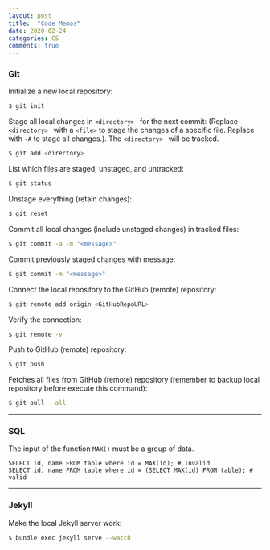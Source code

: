 ```yaml
---
layout: post
title:  "Code Memos"
date: 2020-02-24
categories: CS
comments: true
---
```


### Git

Initialize a new local repository:

```bash
$ git init
```

Stage all local changes in `<directory> ` for the next commit: (Replace `<directory> `  with a `<file>` to stage the changes of a specific file.  Replace with `-A` to stage all changes.). The `<directory> ` will be tracked.  

```bash
$ git add <directory>
```

List which files are staged, unstaged, and untracked: 

```bash
$ git status
```

Unstage everything (retain changes):

```bash
$ git reset
```

Commit all local changes (include unstaged changes) in tracked files:

```bash
$ git commit -a -m "<message>"
```

Commit previously staged changes with message:

```bash
$ git commit -m "<message>"
```

Connect the local repository to the GitHub (remote) repository:

```bash
$ git remote add origin <GitHubRepoURL>
```

Verify the connection:

```bash
$ git remote -v
```

Push to GitHub (remote) repository:

```bash
$ git push
```

Fetches all files from GitHub (remote) repository (remember to backup local repository before execute this command): 

```bash
$ git pull --all
```

---

### SQL 

The input of the function `MAX()` must be a group of data.

```mysql
SELECT id, name FROM table where id = MAX(id); # invalid
SELECT id, name FROM table where id = (SELECT MAX(id) FROM table); # valid
```

---

### Jekyll

Make the local Jekyll server work:

```bash
$ bundle exec jekyll serve --watch
```

